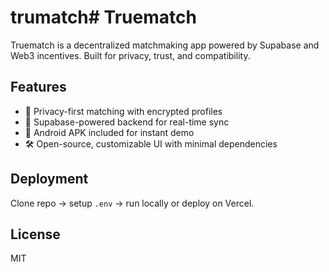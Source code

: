 # trumatch# Truematch

Truematch is a decentralized matchmaking app powered by Supabase and Web3 incentives. Built for privacy, trust, and compatibility.

## Features
- 💖 Privacy-first matching with encrypted profiles
- 🔄 Supabase-powered backend for real-time sync
- 📱 Android APK included for instant demo
- 🛠️ Open-source, customizable UI with minimal dependencies

## Deployment
Clone repo → setup `.env` → run locally or deploy on Vercel.

## License
MIT

